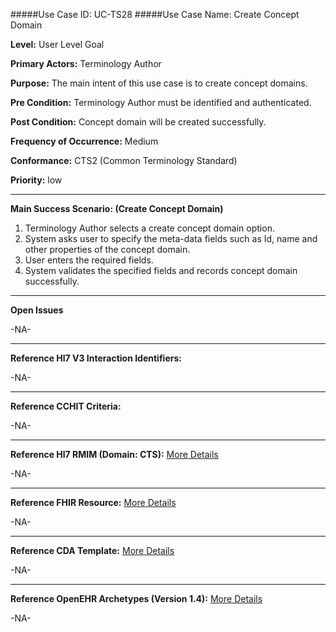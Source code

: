 #####Use Case ID: UC-TS28
#####Use Case Name: Create Concept Domain

**Level:**                     User Level Goal

**Primary Actors:**            Terminology Author  

**Purpose:**                   The main intent of this use case is to create concept domains.

**Pre Condition:**             Terminology Author must be identified and authenticated. 

**Post Condition:**            Concept domain will be created successfully.

**Frequency of Occurrence:**   Medium

**Conformance:**             	 CTS2 (Common Terminology Standard)

**Priority:**                  low
__________________________________________________________
**Main Success Scenario: (Create Concept Domain)**

1.	Terminology Author selects a create concept domain option.
2.	System asks user to specify the meta-data fields such as Id, name and other properties of the concept domain.
3.	User enters the required fields.
4.	System validates the specified fields and records concept domain successfully.

_______________________________________________________________
**Open Issues**

-NA-
_______________________________________________________________
**Reference Hl7 V3 Interaction Identifiers:**

-NA-
_______________________________________________________________
**Reference CCHIT Criteria:**

-NA-

_______________________________________________________________
**Reference Hl7 RMIM (Domain: CTS):** [More Details](http://www.hl7.org/implement/standards/product_brief.cfm?product_id=306)

-NA-

_______________________________________________________________
**Reference FHIR Resource:** [More Details](http://www.hl7.org/implement/standards/fhir/resourcelist.html)

-NA-
_______________________________________________________________
**Reference CDA Template:** [More Details](http://www.hl7.org/Special/committees/structure/index.cfm)

-NA-
_______________________________________________________________
**Reference OpenEHR Archetypes (Version 1.4):** [More Details](http://www.openehr.org/ckm/)

-NA-

